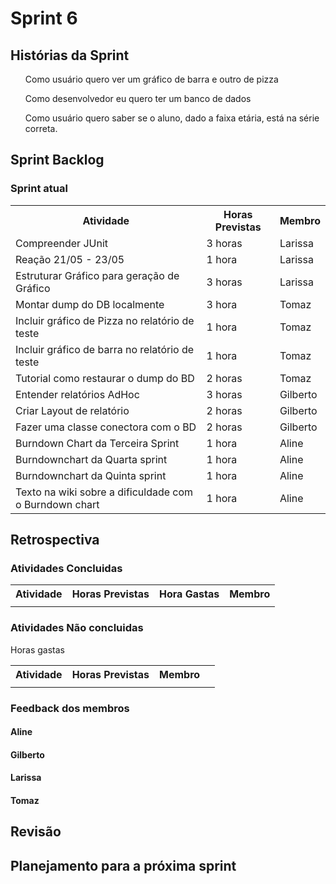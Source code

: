 <h1> Sprint 6 </h1>

<h2> Histórias da Sprint </h2>

<ul> Como usuário quero ver um gráfico de barra e outro de pizza </ul>
<ul> Como desenvolvedor eu quero ter um banco de dados </ul>
<ul> Como usuário quero saber se o aluno, dado a faixa etária, está na série correta. </ul> 

<h2> Sprint Backlog </h2>

<h3> Sprint atual </h3>
<table>
  <tr>
    <th> Atividade </th>
    <th> Horas Previstas </th>
    <th> Membro </th>
  </tr>
  <tr>
    <td> Compreender JUnit </td>
    <td>  3 horas </td>
    <td> Larissa </td>
  </tr>
  <tr>
    <td>  Reação 21/05 - 23/05 </td>
    <td>  1 hora </td>
    <td>  Larissa </td>
  </tr>
  <tr>
    <td> Estruturar Gráfico para geração de Gráfico </td>
    <td> 3 horas </td>
    <td> Larissa </td>
  </tr>
  <tr>
    <td>Montar dump do DB localmente</td>
    <td>3 hora</td>
    <td>Tomaz</td>
  </tr>
  <tr>
    <td>Incluir gráfico de Pizza no relatório de teste</td>
    <td>1 hora</td>
    <td>Tomaz</td>
  </tr>
  <tr>
    <td>Incluir gráfico de barra no relatório de teste</td>
    <td>1 hora</td>
    <td>Tomaz</td>
  </tr>
  <tr>
    <td> Tutorial como restaurar o dump do BD  </td>
    <td>  2 horas </td>
    <td>  Tomaz </td>
  </tr>
  <tr>
    <td>Entender relatórios AdHoc</td>
    <td>3 horas</td>
    <td>Gilberto</td>
  </tr>
  <tr>
    <td>Criar Layout de relatório</td>
    <td>2 horas</td>
    <td>Gilberto</td>
  </tr>
  <tr>
    <td> Fazer uma classe conectora com o BD </td>
    <td> 2 horas </td>
    <td>  Gilberto </td>
  </tr>
  <tr>
    <td>Burndown Chart da Terceira Sprint</td>
    <td>1 hora</td>
    <td>Aline</td>
  </tr>
  <tr>
    <td>Burndownchart da Quarta sprint</td>
    <td>1 hora</td>
    <td>Aline</td>
  </tr>
  <tr>
    <td>Burndownchart da Quinta sprint</td>
    <td>1 hora</td>
    <td>Aline</td>
  </tr>
  <tr>
    <td>Texto na wiki sobre a dificuldade com o Burndown chart</td>
    <td>1 hora</td>
    <td>Aline</td>
  </tr>
</table> 

<h2> Retrospectiva </h2>
<h3> Atividades Concluidas </h3>
<table>
  <tr>
    <th> Atividade </th>
    <th> Horas Previstas </th>
    <th> Hora Gastas </th>
    <th> Membro </th>
  </tr>
  <tr>
    <td>  </td>
    <td>  </td>
    <td>  </td>
    <td>  </td>
  </tr>
</table> 

<h3> Atividades Não concluidas </h3>

<table>
  <tr>
    <th> Atividade </th>
    <th> Horas Previstas </th>
   	</th> Horas gastas </th>
    <th> Membro </th>
  </tr>
  <tr>
    <td>  </td>
    <td>  </td>
    <td>  </td>
    <td>  </td>
  </tr>
</table> 

<h3> Feedback dos membros</h3>
<h4> Aline </h4>

<p align="justify"> </p>

<h4> Gilberto </h4>

<p align="justify"></p>

<h4> Larissa </h4>

<p align="justify"></p>

<h4> Tomaz </h4>

<p align="justify"></p>

<h2> Revisão </h2>
<p align="justify"></p>

<h2> Planejamento para a próxima sprint</h2>
<p align="justify"></p>
